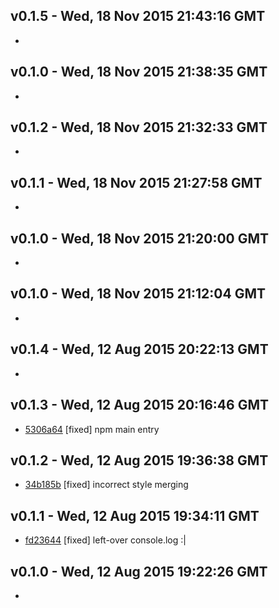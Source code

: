 v0.1.5 - Wed, 18 Nov 2015 21:43:16 GMT
--------------------------------------

- 


v0.1.0 - Wed, 18 Nov 2015 21:38:35 GMT
--------------------------------------

- 


v0.1.2 - Wed, 18 Nov 2015 21:32:33 GMT
--------------------------------------

- 


v0.1.1 - Wed, 18 Nov 2015 21:27:58 GMT
--------------------------------------

- 


v0.1.0 - Wed, 18 Nov 2015 21:20:00 GMT
--------------------------------------

- 


v0.1.0 - Wed, 18 Nov 2015 21:12:04 GMT
--------------------------------------

- 


v0.1.4 - Wed, 12 Aug 2015 20:22:13 GMT
--------------------------------------

- 


v0.1.3 - Wed, 12 Aug 2015 20:16:46 GMT
--------------------------------------

- [5306a64](../../commit/5306a64) [fixed] npm main entry


v0.1.2 - Wed, 12 Aug 2015 19:36:38 GMT
--------------------------------------

- [34b185b](../../commit/34b185b) [fixed] incorrect style merging


v0.1.1 - Wed, 12 Aug 2015 19:34:11 GMT
--------------------------------------

- [fd23644](../../commit/fd23644) [fixed] left-over console.log :|


v0.1.0 - Wed, 12 Aug 2015 19:22:26 GMT
--------------------------------------

- 


